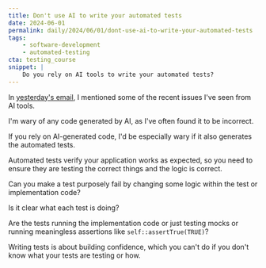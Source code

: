 ```yaml
---
title: Don't use AI to write your automated tests
date: 2024-06-01
permalink: daily/2024/06/01/dont-use-ai-to-write-your-automated-tests
tags:
    - software-development
    - automated-testing
cta: testing_course
snippet: |
    Do you rely on AI tools to write your automated tests?
---
```


In [yesterday's email][0], I mentioned some of the recent issues I've seen from AI tools.

I'm wary of any code generated by AI, as I've often found it to be incorrect.

If you rely on AI-generated code, I'd be especially wary if it also generates the automated tests.

Automated tests verify your application works as expected, so you need to ensure they are testing the correct things and the logic is correct.

Can you make a test purposely fail by changing some logic within the test or implementation code?

Is it clear what each test is doing?

Are the tests running the implementation code or just testing mocks or running meaningless assertions like `self::assertTrue(TRUE)`?

Writing tests is about building confidence, which you can't do if you don't know what your tests are testing or how.

[0]: {{site.url}}/daily/2024/05/31/putting-glue-on-pizza
